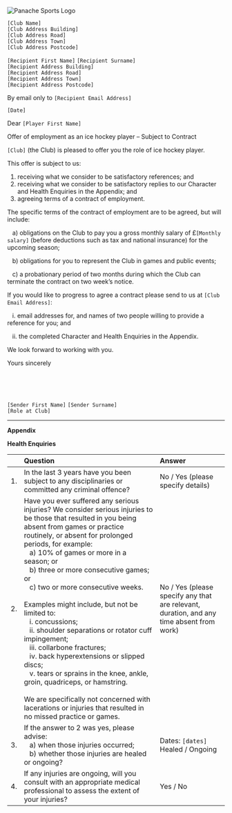 ![Panache Sports Logo](https://panachesportsdocstore.blob.core.windows.net/images/PanacheSports/PS-Long-BLUE-Small.png)

`[Club Name]`<br>
`[Club Address Building]`<br>
`[Club Address Road]`<br>
`[Club Address Town]`<br>
`[Club Address Postcode]`

`[Recipient First Name]` `[Recipient Surname]`<br>
`[Recipient Address Building]`<br>
`[Recipient Address Road]`<br>
`[Recipient Address Town]`<br>
`[Recipient Address Postcode]`<br>

By email only to `[Recipient Email Address]`

`[Date]`

Dear `[Player First Name]`

Offer of employment as an ice hockey player – Subject to Contract

`[Club]` (the Club) is pleased to offer you the role of ice hockey player.

This offer is subject to us:

1. receiving what we consider to be satisfactory references; and
2. receiving what we consider to be satisfactory replies to our Character and Health Enquiries in the Appendix; and
3. agreeing terms of a contract of employment.

The specific terms of the contract of employment are to be agreed, but will include:

&nbsp;&nbsp;&nbsp;a) obligations on the Club to pay you a gross monthly salary of £`[Monthly salary]` (before deductions such as tax and national insurance) for the upcoming season;

&nbsp;&nbsp;&nbsp;b) obligations for you to represent the Club in games and public events;

&nbsp;&nbsp;&nbsp;c) a probationary period of two months during which the Club can terminate the contract on two week’s notice.

If you would like to progress to agree a contract please send to us at `[Club Email Address]`:

&nbsp;&nbsp;&nbsp;i. email addresses for, and names of two people willing to provide a reference for you; and

&nbsp;&nbsp;&nbsp;ii. the completed Character and Health Enquiries in the Appendix.

We look forward to working with you.

Yours sincerely

<br>
<br>
<br>

`[Sender First Name]` `[Sender Surname]`<br>
`[Role at Club]`

***

**Appendix**

**Health Enquiries**

|  | Question | Answer |
| :--- | :--- | :--- |
| 1. | In the last 3 years have you been subject to any disciplinaries or committed any criminal offence? | No / Yes (please specify details) |
| 2. | Have you ever suffered any serious injuries?  We consider serious injuries to be those that resulted in you being absent from games or practice routinely, or absent for prolonged periods, for example: <br>&nbsp;&nbsp;&nbsp;a) 10% of games or more in a season; or<br>&nbsp;&nbsp;&nbsp;b) three or more consecutive games; or<br>&nbsp;&nbsp;&nbsp;c) two or more consecutive weeks.<br><br>Examples might include, but not be limited to:<br>&nbsp;&nbsp;&nbsp;i. concussions;<br>&nbsp;&nbsp;&nbsp;ii. shoulder separations or rotator cuff impingement;<br>&nbsp;&nbsp;&nbsp;iii. collarbone fractures;<br>&nbsp;&nbsp;&nbsp;iv. back hyperextensions or slipped discs;<br>&nbsp;&nbsp;&nbsp;v.	tears or sprains in the knee, ankle, groin, quadriceps, or hamstring.<br><br>We are specifically not concerned with lacerations or injuries that resulted in no missed practice or games. | No / Yes (please specify any that are relevant, duration, and any time absent from work) |
| 3. | If the answer to 2 was yes, please advise:<br>&nbsp;&nbsp;&nbsp;a) when those injuries occurred;<br>&nbsp;&nbsp;&nbsp;b)	whether those injuries are healed or ongoing? | Dates: `[dates]` <br> Healed / Ongoing |
| 4. | If any injuries are ongoing, will you consult with an appropriate medical professional to assess the extent of your injuries? | Yes / No |

